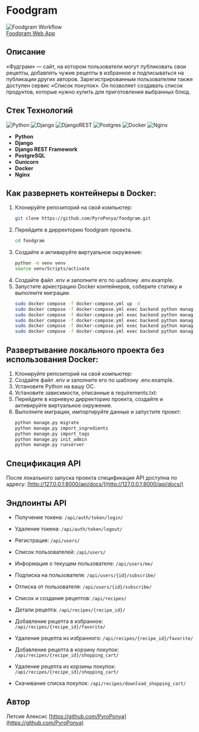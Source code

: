 # Foodgram

![Foodgram Workflow](https://github.com/PyroPonya/foodgram/actions/workflows/main.yml/badge.svg)
<br>
[Foodgram Web App](https://project-letsie.bounceme.net)

## Описание

«Фудграм» — сайт, на котором пользователи могут публиковать свои рецепты, добавлять чужие рецепты в избранное и подписываться на публикации других авторов. Зарегистрированным пользователям также доступен сервис «Список покупок». Он позволяет создавать список продуктов, которые нужно купить для приготовления выбранных блюд.

## Стек Технологий

![Python](https://img.shields.io/badge/python-3670A0?style=for-the-badge&logo=python&logoColor=ffdd54)
![Django](https://img.shields.io/badge/django-%23092E20.svg?style=for-the-badge&logo=django&logoColor=white)
![DjangoREST](https://img.shields.io/badge/DJANGO-REST-ff1709?style=for-the-badge&logo=django&logoColor=white&color=ff1709&labelColor=gray)
![Postgres](https://img.shields.io/badge/postgres-%23316192.svg?style=for-the-badge&logo=postgresql&logoColor=white)
![Docker](https://img.shields.io/badge/docker-%230db7ed.svg?style=for-the-badge&logo=docker&logoColor=white)
![Nginx](https://img.shields.io/badge/nginx-%23009639.svg?style=for-the-badge&logo=nginx&logoColor=white)
<br>

- **Python**
- **Django**
- **Django REST Framework**
- **PostgreSQL**
- **Gunicorn**
- **Docker**
- **Nginx**

## Как развернеть контейнеры в Docker:

1. Клонируйте репозиторий на свой компьютер:
   ```bash
   git clone https://github.com/PyroPonya/foodgram.git
   ```
2. Перейдите в дирректорию foodgram проекта.
   ```bash
   cd foodgram
   ```
3. Создайте и активируйте виртуальное окружение:
   ```bash
   python -m venv venv
   source venv/Scripts/activate
   ```
4. Создайте файл .env и заполните его по шаблону .env.example.
5. Запустите аркестрацию Docker контейнеров, соберите статику и выполните миграции.
   ```bash
   sudo docker compose -f docker-compose.yml up -d
   sudo docker compose -f docker-compose.yml exec backend python manage.py migrate
   sudo docker compose -f docker-compose.yml exec backend python manage.py import_ingredients
   sudo docker compose -f docker-compose.yml exec backend python manage.py import_tags
   sudo docker compose -f docker-compose.yml exec backend python manage.py init_admin
   sudo docker compose -f docker-compose.yml exec backend python manage.py collectstatic --no-input
   ```

## Развертывание локального проекта без использования Docker:

1. Клонируйте репозиторий на свой компьютер:
2. Создайте файл .env и заполните его по шаблону .env.example.
3. Установите Python на вашу ОС.
4. Установите зависимости, описанные в requirements.txt:
5. Перейдите в корневую дирректорию проекта, создайте и активируйте виртуальное окружение.
6. Выполните миграции, импортируйте данные и запустите проект:
   ```bash
   python manage.py migrate
   python manage.py import_ingredients
   python manage.py import_tags
   python manage.py init_admin
   python manage.py runserver
   ```

## Спецификация API

После локального запуска проекта спецификация API доступна по адресу:
[http://127.0.0.1:8000/api/docs/](http://127.0.0.1:8000/api/docs/)

## Эндпоинты API

- Получение токена: `/api/auth/token/login/`
- Удаление токена: `/api/auth/token/logout/`

- Регистрация: `/api/users/`
- Список пользователей: `/api/users/`
- Информация о текущем пользователе: `/api/users/me/`
- Подписка на пользователя: `/api/users/{id}/subscribe/`
- Отписка от пользователя: `/api/users/{id}/subscribe/`

- Список и создание рецептов: `/api/recipes/`
- Детали рецепта: `/api/recipes/{recipe_id}/`
- Добавление рецепта в избранное: `/api/recipes/{recipe_id}/favorite/`
- Удаление рецепта из избранного: `/api/recipes/{recipe_id}/favorite/`
- Добавление рецепта в корзину покупок: `/api/recipes/{recipe_id}/shopping_cart/`
- Удаление рецепта из корзины покупок: `/api/recipes/{recipe_id}/shopping_cart/`
- Скачивание списка покупок: `/api/recipes/download_shopping_cart/`

## Автор

Летсие Алексис [https://github.com/PyroPonya](https://github.com/PyroPonya)
